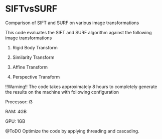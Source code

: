 SIFTvsSURF
==========

Comparison of SIFT and SURF on various image transformations

This code evaluates the SIFT and SURF algorithm against the following image transformations 

1) Rigid Body Transform

2) Similarity Transform

3) Affine Transform

4) Perspective Transform

!!Warning!!
The code takes approximately 8 hours to completely generate the results on the machine with following configuration

Processor: i3

RAM: 4GB

GPU: 1GB

@ToDO
Optimize the code by applying threading and cascading.